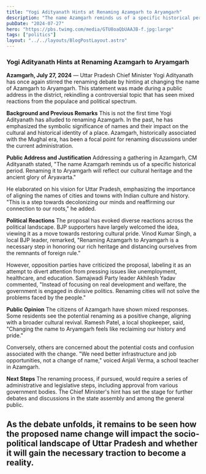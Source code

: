 ```yaml
---
title: "Yogi Adityanath Hints at Renaming Azamgarh to Aryamgarh"
description: "The name Azamgarh reminds us of a specific historical period. Renaming it to Aryamgarh will reflect our cultural heritage and the ancient glory of Aryavarta."
pubDate: "2024-07-27"
hero: "https://pbs.twimg.com/media/GTU8oaQbUAAJB-f.jpg:large"
tags: ["politics"]
layout: "../../layouts/BlogPostLayout.astro"
---
```

### Yogi Adityanath Hints at Renaming Azamgarh to Aryamgarh

**Azamgarh, July 27, 2024** — Uttar Pradesh Chief Minister Yogi Adityanath has once again stirred the renaming debate by hinting at changing the name of Azamgarh to Aryamgarh. This statement was made during a public address in the district, rekindling a controversial topic that has seen mixed reactions from the populace and political spectrum.

**Background and Previous Remarks**
This is not the first time Yogi Adityanath has alluded to renaming Azamgarh. In the past, he has emphasized the symbolic significance of names and their impact on the cultural and historical identity of a place. Azamgarh, historically associated with the Mughal era, has been a focal point for renaming discussions under the current administration.

**Public Address and Justification**
Addressing a gathering in Azamgarh, CM Adityanath stated, "The name Azamgarh reminds us of a specific historical period. Renaming it to Aryamgarh will reflect our cultural heritage and the ancient glory of Aryavarta."

He elaborated on his vision for Uttar Pradesh, emphasizing the importance of aligning the names of cities and towns with Indian culture and history. "This is a step towards decolonizing our minds and reaffirming our connection to our roots," he added.

**Political Reactions**
The proposal has evoked diverse reactions across the political landscape. BJP supporters have largely welcomed the idea, viewing it as a move towards restoring cultural pride. Vinod Kumar Singh, a local BJP leader, remarked, "Renaming Azamgarh to Aryamgarh is a necessary step in honoring our rich heritage and distancing ourselves from the remnants of foreign rule."

However, opposition parties have criticized the proposal, labeling it as an attempt to divert attention from pressing issues like unemployment, healthcare, and education. Samajwadi Party leader Akhilesh Yadav commented, "Instead of focusing on real development and welfare, the government is engaged in divisive politics. Renaming cities will not solve the problems faced by the people."

**Public Opinion**
The citizens of Azamgarh have shown mixed responses. Some residents see the potential renaming as a positive change, aligning with a broader cultural revival. Ramesh Patel, a local shopkeeper, said, "Changing the name to Aryamgarh feels like reclaiming our history and pride."

Conversely, others are concerned about the potential costs and confusion associated with the change. "We need better infrastructure and job opportunities, not a change of name," voiced Anjali Verma, a school teacher in Azamgarh.

**Next Steps**
The renaming process, if pursued, would require a series of administrative and legislative steps, including approval from various government bodies. The Chief Minister's hint has set the stage for further debates and discussions in the state assembly and among the general public.

As the debate unfolds, it remains to be seen how the proposed name change will impact the socio-political landscape of Uttar Pradesh and whether it will gain the necessary traction to become a reality.
---